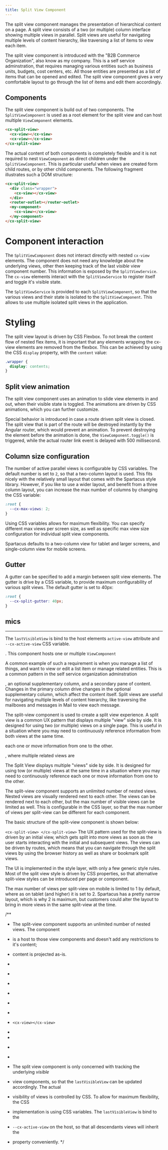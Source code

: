 ```yaml
---
title: Split View Component
---
```


The split view component manages the presentation of hierarchical content on a page. A split view consists of a two (or multiple) column interface showing multiple views in parallel. Split views are useful for navigating multiple levels of content hierarchy, like traversing a list of items to view each item.

The split view component is introduced with the "B2B Commerce Organization", also know as my company. This is a self service adminstration, that requires managing various entities such as business units, budgets, cost centers, etc. All those entities are presented as a list of items that can be opened and edited. The split view component gives a very comfortable layout to go through the list of items and edit them accordingly.

## Components

The split view component is build out of two components. The `SplitViewComponent` is used as a root element for the split view and can host multiple `ViewComponent` elements.

```html
<cx-split-view>
  <cx-view></cx-view>
  <cx-view></cx-view>
</cx-split-view>
```

The actual content of both components is completely flexible and it is not required to nest `ViewComponent` as direct children under the `SplitViewComponent`. This is particular useful when views are created form child routes, or by other child components. The following fragment illustrates such a DOM structure:

```html
<cx-split-view>
  <div class="wrapper">
    <cx-view></cx-view>
  </div>
  <router-outlet></router-outlet>
  <my-component>
    <cx-view></cx-view>
  </my-component>
</cx-split-view>
```

# Component interaction

The `SplitViewComponent` does not interact directly with nested `cx-view` elements. The component does not need any knowledge about the underlying views, other then keeping track of the last _visible_ view component number. This information is exposed by the `SplitViewService`. The `cx-view` elements interact with the `SplitViewService` to register itself and toggle it's visible state.

The `SplitViewService` is provided to each `SplitViewComponent`, so that the various views and their state is isolated to the `SplitViewComponent`. This allows to use multiple isolated split views in the application.

# Styling

The split view layout is driven by CSS Flexbox. To not break the content flow of nested flex items, it is important that any elements wrapping the cx-view elements are removed from the flexbox. This can be achieved by using the CSS `display` property, with the `content` value:

```css
.wrapper {
  display: contents;
}
```

## Split view animation

The split view component uses an animation to slide view elements in and out, when their visible state is toggled. The animations are driven by CSS animations, which you can further customize.

Special behavior is introduced in case a route driven split view is closed. The split view that is part of the route will be destroyed instantly by the Angular router, which would prevent an animation. To prevent destroying the element before the animation is done, the `ViewComponent.toggle()` is triggered, while the actual router link event is delayed with 500 millisecond.

## Column size configuration

The number of active parallel views is configurable by CSS variables. The default number is set to `2`, so that a two-column layout is used. This fits nicely with the relatively small layout that comes with the Spartacus style library. However, if you like to use a wider layout, and benefit from a three column layout, you can increase the max number of columns by changing the CSS variable:

```css
:root {
  --cx-max-views: 2;
}
```

Using CSS variables allows for maximum flexibility. You can specify different max views per screen size, as well as specific max view size configuration for individual split view components.

Spartacus defaults to a two-column view for tablet and larger screens, and single-column view for mobile screens.

## Gutter

A gutter can be specified to add a margin between split view elements. The gutter is drive by a CSS variable, to provide maximum configurability of various split views. The default gutter is set to 40px:

```css
:root {
  --cx-split-gutter: 40px;
}
```

## mics

---

The `lastVisibleView` is bind to the host elements `active-view` attribute and `--cx-active-view` CSS variable.

. This component hosts one or multiple `ViewComponent`

A common example of such a requirement is when you manage a list of things, and want to view or edit a list item or manage related entities. This is a common pattern in the self service
organization adminstration

, an optional supplementary column, and a secondary pane of content. Changes in the primary column drive changes in the optional supplementary column, which affect the content itself. Split views are useful for navigating multiple levels of content hierarchy, like traversing the mailboxes and messages in Mail to view each message.

The split-view component is used to create a split view experience. A split view is a common UX pattern that displays multiple "view" side by side. It is designed for using two (or multiple) views on a single page. This is useful in a situation where you may need to continuously reference information from both views at the same time.

each one or move information from one to the other.

, where multiple related views are

The Split View displays multiple "views" side by side. It is designed for using tow (or multiple) views at the same time in a situation where you may need to continuously reference each one or move information from one to the other.

The split-view component supports an unlimited number of nested views. Nested views are visually rendered next to each other. The views can be rendered next to each other, but the max number of visible views can be limited as well. This is configurable in the CSS layer, so that the max number of views per split-view can be different for each component.

The basic structure of the split-view component is shown below:

`<cx-split-view> </cx-split-view>`
The UX pattern used for the split-view is driven by an initial view, which gets split into more views as soon as the user starts interacting with the initial and subsequent views. The views can be driven by routes, which means that you can navigate through the split views by using the browser history as well as share or bookmark split views.

The UI is implemented in the style layer, with only a few generic style rules. Most of the split view style is driven by CSS properties, so that alternative split-view styles can be introduced per page or component.

The max number of views per split-view on mobile is limited to 1 by default, where as on tablet (and higher) it is set to 2. Spartacus has a pretty narrow layout, which is why 2 is maximum, but customers could alter the layout to bring in more views in the same split-view at the time.

/\*\*

- The split-view component supports an unlimited number of nested views. The component
- is a host to those view components and doesn't add any restrictions to it's content;
- content is projected as-is.
-
- ```html

  ```

- <cx-split-view>
- <cx-view></cx-view>
- <cx-view></cx-view>
- <any-wrapper>
-     <cx-view></cx-view>
- </any-wrapper>
- </cx-split-view>
- ```

  ```

-
- The split view component is only concerned with tracking the underlying _visible_
- view components, so that the `lastVisibleView` can be updated accordingly. The actual
- visibility of views is controlled by CSS. To allow for maximum flexibility, the CSS
- implementation is using CSS variables. The `lastVisibleView` is bind to the
- `--cx-active-view` on the host, so that all descendants views will inherit the
- property conveniently.
  \*/
